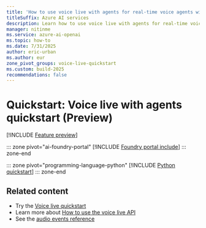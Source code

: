 ```yaml
---
title: 'How to use voice live with agents for real-time voice agents with Azure AI Speech'
titleSuffix: Azure AI services
description: Learn how to use voice live with agents for real-time voice agents with Azure AI Speech.
manager: nitinme
ms.service: azure-ai-openai
ms.topic: how-to
ms.date: 7/31/2025
author: eric-urban
ms.author: eur
zone_pivot_groups: voice-live-quickstart
ms.custom: build-2025
recommendations: false
---
```


# Quickstart: Voice live with agents quickstart (Preview)

[!INCLUDE [Feature preview](./includes/previews/preview-generic.md)]

::: zone pivot="ai-foundry-portal"
[!INCLUDE [Foundry portal include](./includes/quickstarts/voice-live-agents/ai-foundry.md)]
::: zone-end

::: zone pivot="programming-language-python"
[!INCLUDE [Python quickstart](./includes/quickstarts/voice-live-agents/python.md)]
::: zone-end

## Related content

- Try the [Voice live quickstart](./voice-live-quickstart.md)
- Learn more about [How to use the voice live API](./voice-live-how-to.md)
- See the [audio events reference](/azure/ai-services/openai/realtime-audio-reference?context=/azure/ai-services/speech-service/context/context)
